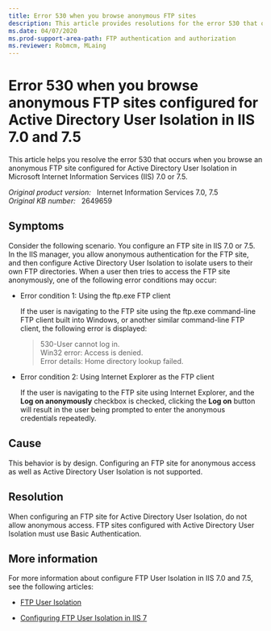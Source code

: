 ```yaml
---
title: Error 530 when you browse anonymous FTP sites
description: This article provides resolutions for the error 530 that occurs when users browse an anonymous FTP site configured for Active Directory User Isolation in IIS 7.0 and 7.5.
ms.date: 04/07/2020
ms.prod-support-area-path: FTP authentication and authorization
ms.reviewer: Robmcm, MLaing
---
```

# Error 530 when you browse anonymous FTP sites configured for Active Directory User Isolation in IIS 7.0 and 7.5

This article helps you resolve the error 530 that occurs when you browse an anonymous FTP site configured for Active Directory User Isolation in Microsoft Internet Information Services (IIS) 7.0 or 7.5.

_Original product version:_ &nbsp; Internet Information Services 7.0, 7.5  
_Original KB number:_ &nbsp; 2649659

## Symptoms

Consider the following scenario. You configure an FTP site in IIS 7.0 or 7.5. In the IIS manager, you allow anonymous authentication for the FTP site, and then configure Active Directory User Isolation to isolate users to their own FTP directories. When a user then tries to access the FTP site anonymously, one of the following error conditions may occur:

- Error condition 1: Using the ftp.exe FTP client

    If the user is navigating to the FTP site using the ftp.exe command-line FTP client built into Windows, or another similar command-line FTP client, the following error is displayed:

    > 530-User cannot log in.  
    > Win32 error: Access is denied.  
    > Error details: Home directory lookup failed.

- Error condition 2: Using Internet Explorer as the FTP client

    If the user is navigating to the FTP site using Internet Explorer, and the **Log on anonymously** checkbox is checked, clicking the **Log on** button will result in the user being prompted to enter the anonymous credentials repeatedly.

## Cause

This behavior is by design. Configuring an FTP site for anonymous access as well as Active Directory User Isolation is not supported.

## Resolution

When configuring an FTP site for Active Directory User Isolation, do not allow anonymous access. FTP sites configured with Active Directory User Isolation must use Basic Authentication.

## More information

For more information about configure FTP User Isolation in IIS 7.0 and 7.5, see the following articles:

- [FTP User Isolation](/previous-versions/windows/it-pro/windows-server-2008-R2-and-2008/dd722768(v=ws.10))

- [Configuring FTP User Isolation in IIS 7](/iis/publish/using-the-ftp-service/configuring-ftp-user-isolation-in-iis-7)
